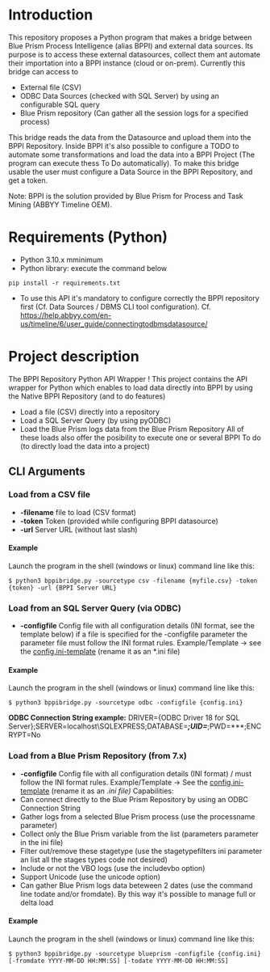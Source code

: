 # Introduction
This repository proposes a Python program that makes a bridge between Blue Prism Process Intelligence (alias BPPI) and external data sources. Its purpose is to access these external datasources, collect them ant automate their importation into a BPPI instance (cloud or on-prem). Currently this bridge can access to
* External file (CSV)
* ODBC Data Sources (checked with SQL Server) by using an configurable SQL query
* Blue Prism repository (Can gather all the session logs for a specified process)  

This bridge reads the data from the Datasource and upload them into the BPPI Repository. Inside BPPI it's also possible to configure a TODO to automate some transformations and load the data into a BPPI Project (The program can execute thess To Do automatically). To make this bridge usable the user must configure a Data Source in the BPPI Repository, and get a token.  

Note: BPPI is the solution provided by Blue Prism for Process and Task Mining (ABBYY Timeline OEM).

# Requirements (Python)
* Python 3.10.x mminimum
* Python library: execute the command below
```
pip install -r requirements.txt
```
* To use this API it's mandatory to configure correctly the BPPI repository first (Cf. Data Sources / DBMS CLI tool configuration). Cf. https://help.abbyy.com/en-us/timeline/6/user_guide/connectingtodbmsdatasource/

# Project description 
The BPPI Repository Python API Wrapper ! 
This project contains the API wrapper for Python which enables to load data directly into BPPI by using the Native BPPI Repository (and to do features)
* Load a file (CSV) directly into a repository
* Load a SQL Server Query (by using pyODBC)
* Load the Blue Prism logs data from the Blue Prism Repository
All of these loads also offer the posibility to execute one or several BPPI To do (to directly load the data into a project) 
## CLI Arguments
### Load from a CSV file
* **-filename** file to load (CSV format)
* **-token** Token (provided while configuring BPPI datasource)
* **-url** Server URL (without last slash)
#### Example
Launch the program in the shell (windows or linux) command line like this:
```
$ python3 bppibridge.py -sourcetype csv -filename {myfile.csv} -token {token} -url {BPPI Server URL}
```
### Load from an SQL Server Query (via ODBC) 
* **-configfile** Config file with all configuration details (INI format, see the template below)
if a file is specified for the -configfile parameter the parameter file must follow the INI format rules. Example/Template -> see the [config.ini-template](https://github.com/datacorner/pyBPPIBridge/blob/main/config.ini-template)  (rename it as an *.ini file)
#### Example
Launch the program in the shell (windows or linux) command line like this:
```
$ python3 bppibridge.py -sourcetype odbc -configfile {config.ini}
```
**ODBC Connection String example:** DRIVER={ODBC Driver 18 for SQL Server};SERVER=localhost\SQLEXPRESS;DATABASE=***;UID=***;PWD=***;ENCRYPT=No
### Load from a Blue Prism Repository (from 7.x)   
* **-configfile** Config file with all configuration details (INI format) / must follow the INI format rules. Example/Template -> See the [config.ini-template](https://github.com/datacorner/pyBPPIBridge/blob/main/config.ini-template) (rename it as an *.ini file)*
Capabilities:
* Can connect directly to the Blue Prism Repository by using an ODBC Connection String
* Gather logs from a selected Blue Prism process (use the processname parameter)
* Collect only the Blue Prism variable from the list (parameters parameter in the ini file)
* Filter out/remove these stagetype (use the stagetypefilters ini parameter an list all the stages types code not desired)
* Include or not the VBO logs (use the includevbo option)
* Support Unicode (use the unicode option)
* Can gather Blue Prism logs data beteween 2 dates (use the command line todate and/or fromdate). By this way it's possible to manage full or delta load
#### Example
Launch the program in the shell (windows or linux) command line like this:
```
$ python3 bppibridge.py -sourcetype blueprism -configfile {config.ini} [-fromdate YYYY-MM-DD HH:MM:SS] [-todate YYYY-MM-DD HH:MM:SS]
```
